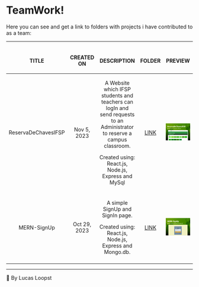 # TeamWork!

Here you can see and get a link to folders with projects i have contributed to as a team:

<table>
  <thead>
    <tr>
      <th align="center">
        <img width="200" height="1"> 
        <p>TITLE</p>
      </th>
      <th align="center">
        <img width="250" height="1"> 
        <p>CREATED ON</p>
      </th>
      <th align="center">
        <img width="250" height="1"> 
        <p>DESCRIPTION</p>
      </th>
      <th align="center">
        <img width="100" height="1">
        <p>FOLDER</p>
      </th>
      <th align="center">
        <img width="350px" height="1">
        <p>PREVIEW</p>
      </th>
    </tr>
  </thead>
  <tbody>
    <tr align="center">
      <td>ReservaDeChavesIFSP</td>
      <td>Nov 5, 2023</td>
      <td>
        <p>A Website which IFSP students and teachers can logIn and send requests to an Administrator to reserve a campus classroom.</p>
        <p>Created using: React.js, Node.js, Express and MySql</p>
      </td>
      <td><a href="https://github.com/Laysabernardes/ReservaDeChavesIFSP" target="blank">LINK</a></td>
      <td><img src="Preview/previewTW-Reserva.png" width="1200px"></td>
    </tr>
    <tr><td colspan="5"></td></tr>
    <tr align="center">
      <td>MERN-SignUp</td>
      <td>Oct 29, 2023</td>
      <td>
        <p>A simple SignUp and SignIn page.</p>
        <p>Created using: React.js, Node.js, Express and Mongo.db.</p>
      </td>
      <td><a href="https://github.com/LucasLoopsT/MERN-SignUp" target="blank">LINK</a></td>
      <td><img src="Preview/previewTW-MERN.png" width="1200px"></td>
    </tr>
    <tr><td colspan="5"></td></tr>
  </tbody>
</table>

---

🌌 By Lucas Loopst
